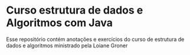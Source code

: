 # Curso estrutura de dados e Algoritmos com Java
Esse repositório contém anotações e exercícios do curso de estrutura de dados e algoritmos ministrado pela Loiane Groner
